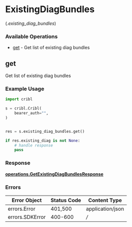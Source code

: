 # ExistingDiagBundles
(*.existing_diag_bundles*)

### Available Operations

* [get](#get) - Get list of existing diag bundles

## get

Get list of existing diag bundles

### Example Usage

```python
import cribl

s = cribl.Cribl(
    bearer_auth="",
)


res = s.existing_diag_bundles.get()

if res.existing_diag is not None:
    # handle response
    pass
```


### Response

**[operations.GetExistingDiagBundlesResponse](../../models/operations/getexistingdiagbundlesresponse.md)**
### Errors

| Error Object     | Status Code      | Content Type     |
| ---------------- | ---------------- | ---------------- |
| errors.Error     | 401,500          | application/json |
| errors.SDKError  | 400-600          | */*              |
